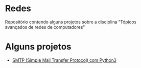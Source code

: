 # Redes
Repositório contendo alguns projetos sobre a disciplina "Tópicos avançados de redes de computadores"

# Alguns projetos
+ [SMTP (Simple Mail Transfer Protocol) com Python3](https://github.com/Clube-do-Enrolado/Redes/tree/main/SMTP)
